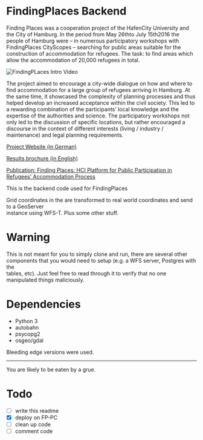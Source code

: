 # FindingPlaces Backend
Finding Places was a cooperation project of the HafenCity University and the City of Hamburg. In the period from May 26thto July 15th2016 the people of Hamburg were – in numerous participatory workshops with FindingPlaces CityScopes – searching for public areas suitable for the construction of accommodation for refugees. The task: to find areas which allow the accommodation of 20,000 refugees in total.

![FindingPLaces Intro Video](https://drive.google.com/uc?export=view&id=1nC_K1aOcy_JmPSLgZM0zLR7ngADG6-uv)

The project aimed to encourage a city-wide dialogue on how and where to find accommodation for a large group of refugees arriving in Hamburg. At the same time, it showcased the complexity of planning processes and thus helped develop an increased acceptance within the civil society. This led to a rewarding combination of the participants’ local knowledge and the expertise of the authorities and science. The participatory workshops not only led to the discussion of specific locations, but rather encouraged a discourse in the context of different interests (living / industry / maintenance) and legal planning requirements.  

[Project Website (in German)](https://findingplaces.hamburg/)

[Results brochure (in English)](https://repos.hcu-hamburg.de/handle/hcu/488)

[Publication: Finding Places: HCI Platform for Public Participation in Refugees’ Accommodation Process](https://www.researchgate.net/publication/319445941_Finding_Places_HCI_Platform_for_Public_Participation_in_Refugees%27_Accommodation_Process)


This is the backend code used for FindingPlaces  

Grid coordinates in the are transformed to real world coordinates and send to a GeoServer  
instance using WFS-T. Plus some other stuff.

# Warning
This is not meant for you to simply clone and run, there are several other  
components that you would need to setup (e.g. a WFS server, Postgres with the  
tables, etc). Just feel free to read through it to verify that no one  
manipulated things maliciously. 

# Dependencies
- Python 3
- autobahn
- psycopg2
- osgeo/gdal

Bleeding edge versions were used.

-----

You are likely to be eaten by a grue.

# Todo
* [ ] write this readme
* [X] deploy on FP-PC
* [ ] clean up code
* [ ] comment code
